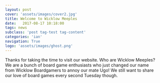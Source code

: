 ```yaml
---
layout: post
cover: 'assets/images/cover2.jpg'
title: Welcome to Wicklow Meeples
date:   2017-08-17 10:18:00
tags: news
subclass: 'post tag-test tag-content'
categories: 'ian'
navigation: True
logo: 'assets/images/ghost.png'
---
```


Thanks for taking the time to visit our website. Who are Wicklow Meeples? We are a bunch of board game enthusiasts who just changed our name from Wicklow Boardgamers to annoy our mate Ugo!  We still want to share our love of board games every second Tuesday though.
